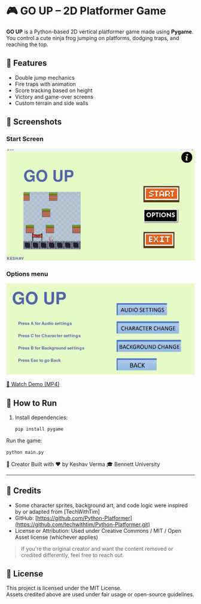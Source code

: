 # 🎮 GO UP – 2D Platformer Game

**GO UP** is a Python-based 2D vertical platformer game made using **Pygame**. You control a cute ninja frog jumping on platforms, dodging traps, and reaching the top.

## 🧠 Features
- Double jump mechanics
- Fire traps with animation
- Score tracking based on height
- Victory and game-over screens
- Custom terrain and side walls

## 📸 Screenshots

### Start Screen
![Start Screen](demo/menu.png)

### Options menu
![options](demo/options.png)

[🎥 Watch Demo (MP4)](demo/video.mp4)


## 🚀 How to Run

1. Install dependencies:
   ```bash
   pip install pygame
   ```
Run the game:
   ```bash
   python main.py
   ```

🙌 Creator
Built with ❤️ by Keshav Verma
🎓 Bennett University

---

## 🙏 Credits

- Some character sprites, background art, and code logic were inspired by or adapted from [TechWithTim‬]  
- GitHub: [https://github.com/Python-Platformer](https://github.com/techwithtim/Python-Platformer.git)  
- License or Attribution: Used under Creative Commons / MIT / Open Asset license (whichever applies)

> If you're the original creator and want the content removed or credited differently, feel free to reach out.

## 📜 License

This project is licensed under the MIT License.  
Assets credited above are used under fair usage or open-source guidelines.
